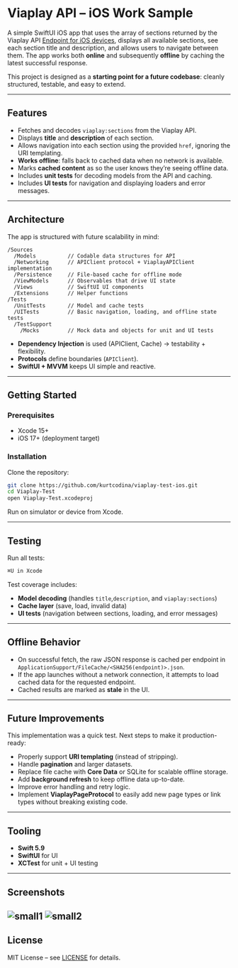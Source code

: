 # Viaplay API – iOS Work Sample

A simple SwiftUI iOS app that uses the array of sections returned by the Viaplay API [Endpoint for iOS devices](https://content.viaplay.com/ios-se), displays all available sections, see each section title and description, and allows users to navigate between them. The app works both **online** and subsequently **offline** by caching the latest successful response.  

This project is designed as a **starting point for a future codebase**: cleanly structured, testable, and easy to extend.

---

## Features
- Fetches and decodes `viaplay:sections` from the Viaplay API.  
- Displays **title** and **description** of each section.  
- Allows navigation into each section using the provided `href`, ignoring the URI templating.  
- **Works offline**: falls back to cached data when no network is available.  
- Marks **cached content** as so the user knows they’re seeing offline data.  
- Includes **unit tests** for decoding models from the API and caching.  
- Includes **UI tests** for navigation and displaying loaders and error messages.  

---

## Architecture
The app is structured with future scalability in mind:

```
/Sources
  /Models          // Codable data structures for API
  /Networking      // APIClient protocol + ViaplayAPIClient implementation
  /Persistence     // File-based cache for offline mode
  /ViewModels      // Observables that drive UI state
  /Views           // SwiftUI UI components
  /Extensions      // Helper functions
/Tests
  /UnitTests       // Model and cache tests
  /UITests         // Basic navigation, loading, and offline state tests
  /TestSupport
    /Mocks         // Mock data and objects for unit and UI tests
```

- **Dependency Injection** is used (APIClient, Cache) → testability + flexibility.  
- **Protocols** define boundaries (`APIClient`).  
- **SwiftUI + MVVM** keeps UI simple and reactive.  

---

## Getting Started

### Prerequisites
- Xcode 15+  
- iOS 17+ (deployment target)  

### Installation
Clone the repository:
```bash
git clone https://github.com/kurtcodina/viaplay-test-ios.git
cd Viaplay-Test
open Viaplay-Test.xcodeproj
```

Run on simulator or device from Xcode.  

---

## Testing

Run all tests:
```bash
⌘U in Xcode
```

Test coverage includes:
- **Model decoding** (handles `title`,`description`, and `viaplay:sections`)  
- **Cache layer** (save, load, invalid data)  
- **UI tests** (navigation between sections, loading, and error messages)  

---

## Offline Behavior

- On successful fetch, the raw JSON response is cached per endpoint in `ApplicationSupport/FileCache/<SHA256(endpoint)>.json`.  
- If the app launches without a network connection, it attempts to load cached data for the requested endpoint.  
- Cached results are marked as **stale** in the UI.  

---

## Future Improvements
This implementation was a quick test. Next steps to make it production-ready:  
- Properly support **URI templating** (instead of stripping).  
- Handle **pagination** and larger datasets.  
- Replace file cache with **Core Data** or SQLite for scalable offline storage.  
- Add **background refresh** to keep offline data up-to-date.  
- Improve error handling and retry logic. 
- Implement **ViaplayPageProtocol** to easily add new page types or link types without breaking existing code.

---

## Tooling
- **Swift 5.9**  
- **SwiftUI** for UI  
- **XCTest** for unit + UI testing

---

## Screenshots
![small1](https://github.com/user-attachments/assets/cdd09218-16c5-41bf-a821-4176229c33aa)
![small2](https://github.com/user-attachments/assets/531ccc13-2146-4833-a007-0c7bc01f4199)
---

## License
MIT License – see [LICENSE](https://mit-license.org/) for details.  
